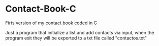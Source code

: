 # Contact-Book-C

Firts version of my contact book coded in C

Just a program that initialize a list and add contacts via input, when the program exit they will be exported to a txt file called "contactos.txt"
